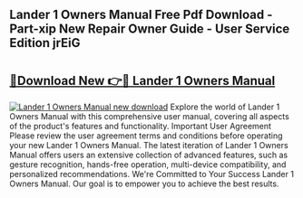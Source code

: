 ## Lander 1 Owners Manual Free Pdf Download - Part-xip New Repair Owner Guide - User Service Edition jrEiG

# <h2><a href="http://cf11240.oget.top/?id=Lander+1+Owners+Manual">🔗Download New 👉🔴 Lander 1 Owners Manual</a></h2>

[![Lander 1 Owners Manual new download](https://i.imgur.com/5g1atiW.png)](http://cf11240.oget.top/?id=Lander+1+Owners+Manual)
Explore the world of Lander 1 Owners Manual with this comprehensive user manual, covering all aspects of the product's features and functionality. Important User Agreement Please review the user agreement terms and conditions before operating your new Lander 1 Owners Manual. The latest iteration of Lander 1 Owners Manual offers users an extensive collection of advanced features, such as gesture recognition, hands-free operation, multi-device compatibility, and personalized recommendations. We're Committed to Your Success Lander 1 Owners Manual. Our goal is to empower you to achieve the best results.
